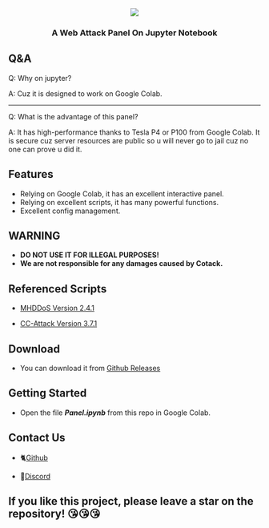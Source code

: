 <div align=center>
<img src="https://see.fontimg.com/api/renderfont4/w1xX2/eyJyIjoiZnMiLCJoIjo4MSwidyI6MTI1MCwiZnMiOjY1LCJmZ2MiOiIjMDAwMDAwIiwiYmdjIjoiI0ZGRkZGRiJ9/Q09UQUNL/back-to-school-personal-use-regular.png"/>
</div>

<h3 align="center">A Web Attack Panel On Jupyter Notebook</h3>

## Q&A

Q: Why on jupyter?

A: Cuz it is designed to work on Google Colab.

---

Q: What is the advantage of this panel?

A: It has high-performance thanks to Tesla P4 or P100 from Google Colab. It is secure cuz server resources are public so u will never go to jail cuz no one can prove u did it.

## Features
* Relying on Google Colab, it has an excellent interactive panel.
* Relying on excellent scripts, it has many powerful functions.
* Excellent config management.
## WARNING
* **DO NOT USE IT FOR ILLEGAL PURPOSES!**
* **We are not responsible for any damages caused by Cotack.**

## Referenced Scripts

* [MHDDoS Version 2.4.1](https://github.com/MatrixTM/MHDDoS/releases/tag/2.4)

* [CC-Attack Version 3.7.1](https://github.com/Leeon123/CC-attack/releases/tag/v3.7.1)

## Download

* You can download it from [Github Releases](https://github.com/glut410/cotack/releases)

## Getting Started
* Open the file ***Panel.ipynb*** from this repo in Google Colab.

## Contact Us

* 🐈[Github](https://github.com/glut410/cotack/issues)

* 🦕[Discord](https://discord.gg/cgGnJbu9Pj)

**If you like this project, please leave a star on the repository! 😘😘😘**
---
